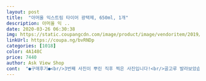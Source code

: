```yaml
---
layout: post 
title:  "아머올 익스트림 타이어 광택제, 650ml, 1개" 
description: 아머올 익 ..
date: 2020-03-26 06:30:38 
img: https://static.coupangcdn.com/image/product/image/vendoritem/2019/03/28/3149545110/c64b40cf-799f-4120-95ec-dba0da0a0637.jpg 
linkUrl: https://coupa.ng/bvRNDp 
categories: [1018] 
color: 4A148C 
price: 7440 
author: Ask View Shop 
cont:  "●구매후기●<br/>3번째 사진이 뿌린 직후 찍은 사진입니다!<br/>골고루 발라보았습니다.<br/><br/>광택 지속력 또한 오래 유지 됩니다.<br/><br/>구매하시는데 조금이나마 도움이 되시길 바랍니다.<br/><br/>그 효과가 선명히 나타나더군요~*<br/>그만큼 광택 효과가 좋다는 얘기입니다^^<br/>기존 사용하던 타이어 광택제는 뿌린후 그 광택 효과가 얼마못갔습니다.<br/><br/>다른 제품보다 오래가서 마음에 들어요!<br/>마침 광택제가 다 떨어져 다른 제품을 알아보던중<br/>비교 결과를 알기위해 뒤늦은 후기를 올리기로 했습니다.<br/><br/>사용 결과는 약간의 과장을 보태 설명드리자면 눈이 부시네여^^;;<br/>사진에서 보시다시피 몇일이 지나도 광택은 그대로였습니다.<br/><br/>아머올 익스트림 타이어 광택제를 알게됐습니다.<br/><br/>야간에 휴대폰으로 플래시 터트리고 사진을 찍었습니다.<br/><br/>이번이 두번째 구매, 이것저것 다써봤지만 가성비 최고,<br/>재구매 의사 200%입니다.<br/><br/>정말 좋습니다 첫번째 사진이 뿌린지 4일 된거고여<br/>제일 중요한 광택은 뻔쩍뻔쩍 합니다.<br/><br/>제품 수령후 광택이 사라진 타이어에 뿌린후 스펀지를 이용해<br/>제품용량은 650ml로 충분합니다.<br/><br/>지속력 최고 다만 스프레이형이지만 직접 타이어에 뿌리기 보다는 스펀지에 뿌려서 바르는게 더 깔끔하고 아껴쓸수 있으며 덜말라도 휀다에 튀지 않음.<br/> 지금까지 써본 제품중에 최고의 제품.<br/> suv 외장 플라스틱에 써도 괜찮음 좀 끈적이긴함<br/>직접 구매후 올리는 후기입니다.<br/><br/>타이어에 광택이 계속 나니깐 새타이어를 장착한 느낌입니다.<br/><br/>하지만 이 광택이 얼마나 갈까하는 의문이 들어 몇일 운행후<br/>" 
---
```

